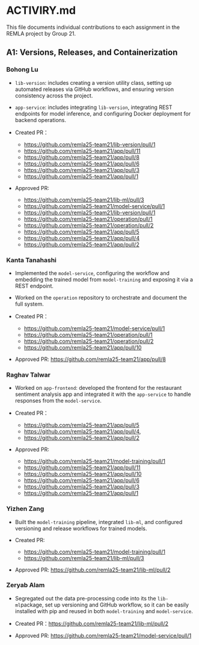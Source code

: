 # ACTIVIRY.md

This file documents individual contributions to each assignment in the REMLA project by Group 21. 

## A1: Versions, Releases, and Containerization
### Bohong Lu

- `lib-version`: includes creating a version utility class, setting up automated releases via GitHub workflows, and ensuring version consistency across the project. 
- `app-service`: includes integrating `lib-version`, integrating REST endpoints for model inference, and configuring Docker deployment for backend operations.

- Created PR：
  - https://github.com/remla25-team21/lib-version/pull/1
  - https://github.com/remla25-team21/app/pull/11
  - https://github.com/remla25-team21/app/pull/8
  - https://github.com/remla25-team21/app/pull/6
  - https://github.com/remla25-team21/app/pull/3
  - https://github.com/remla25-team21/app/pull/1
- Approved PR: 
  - https://github.com/remla25-team21/lib-ml/pull/3
  - https://github.com/remla25-team21/model-service/pull/1
  - https://github.com/remla25-team21/lib-version/pull/1
  - https://github.com/remla25-team21/operation/pull/1
  - https://github.com/remla25-team21/operation/pull/2
  - https://github.com/remla25-team21/app/pull/5
  - https://github.com/remla25-team21/app/pull/4
  - https://github.com/remla25-team21/app/pull/2

### Kanta Tanahashi

- Implemented the `model-service`, configuring the workflow and embedding the trained model from `model-training` and exposing it via a REST endpoint.  
- Worked on the `operation` repository to orchestrate and document the full system.

- Created PR：
  - https://github.com/remla25-team21/model-service/pull/1
  - https://github.com/remla25-team21/operation/pull/1
  - https://github.com/remla25-team21/operation/pull/2
  - https://github.com/remla25-team21/app/pull/10
- Approved PR: https://github.com/remla25-team21/app/pull/8

### Raghav Talwar

- Worked on `app-frontend`: developed the frontend for the restaurant sentiment analysis app and integrated it with the `app-service` to handle responses from the `model-service`. 

- Created PR：
  - https://github.com/remla25-team21/app/pull/5
  - https://github.com/remla25-team21/app/pull/4,
  - https://github.com/remla25-team21/app/pull/2
- Approved PR: 
  - https://github.com/remla25-team21/model-training/pull/1
  - https://github.com/remla25-team21/app/pull/11
  - https://github.com/remla25-team21/app/pull/10
  - https://github.com/remla25-team21/app/pull/6
  - https://github.com/remla25-team21/app/pull/3
  - https://github.com/remla25-team21/app/pull/1

### Yizhen Zang

- Built the `model-training` pipeline, integrated `lib-ml`, and configured versioning and release workflows for trained models. 

- Created PR: 
  - https://github.com/remla25-team21/model-training/pull/1
  - https://github.com/remla25-team21/lib-ml/pull/3 
- Approved PR: https://github.com/remla25-team21/lib-ml/pull/2 

### Zeryab Alam
- Segregated out the data pre-processing code into its the `lib-ml`package, set up versioning and GitHub workflow, so it can be easily installed with pip and reused in both `model-training` and `model-service`. 

- Created PR：https://github.com/remla25-team21/lib-ml/pull/2 
- Approved PR: https://github.com/remla25-team21/model-service/pull/1 
